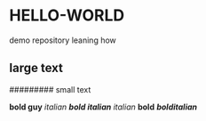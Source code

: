 # HELLO-WORLD
demo repository leaning how
## large text
######### small text

**bold guy**
*italian*
***bold italian***
_italian_
__bold__
___bolditalian___